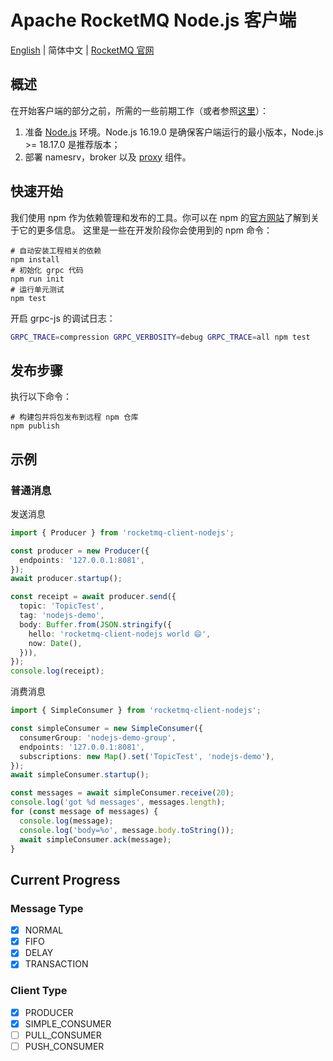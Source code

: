 # Apache RocketMQ Node.js 客户端

[English](README.md) | 简体中文 | [RocketMQ 官网](https://rocketmq.apache.org/)

## 概述

在开始客户端的部分之前，所需的一些前期工作（或者参照[这里](https://rocketmq.apache.org/zh/docs/quickStart/01quickstart/)）：

1. 准备 [Node.js](https://nodejs.dev/zh-cn/download/) 环境。Node.js 16.19.0 是确保客户端运行的最小版本，Node.js >= 18.17.0 是推荐版本；
2. 部署 namesrv，broker 以及 [proxy](https://github.com/apache/rocketmq/tree/develop/proxy) 组件。

## 快速开始

我们使用 npm 作为依赖管理和发布的工具。你可以在 npm 的[官方网站](https://npmjs.com/)了解到关于它的更多信息。
这里是一些在开发阶段你会使用到的 npm 命令：

```shell
# 自动安装工程相关的依赖
npm install
# 初始化 grpc 代码
npm run init
# 运行单元测试
npm test
```

开启 grpc-js 的调试日志：

```bash
GRPC_TRACE=compression GRPC_VERBOSITY=debug GRPC_TRACE=all npm test
```

## 发布步骤

执行以下命令：

```shell
# 构建包并将包发布到远程 npm 仓库
npm publish
```

## 示例

### 普通消息

发送消息

```ts
import { Producer } from 'rocketmq-client-nodejs';

const producer = new Producer({
  endpoints: '127.0.0.1:8081',
});
await producer.startup();

const receipt = await producer.send({
  topic: 'TopicTest',
  tag: 'nodejs-demo',
  body: Buffer.from(JSON.stringify({
    hello: 'rocketmq-client-nodejs world 😄',
    now: Date(),
  })),
});
console.log(receipt);
```

消费消息

```ts
import { SimpleConsumer } from 'rocketmq-client-nodejs';

const simpleConsumer = new SimpleConsumer({
  consumerGroup: 'nodejs-demo-group',
  endpoints: '127.0.0.1:8081',
  subscriptions: new Map().set('TopicTest', 'nodejs-demo'),
});
await simpleConsumer.startup();

const messages = await simpleConsumer.receive(20);
console.log('got %d messages', messages.length);
for (const message of messages) {
  console.log(message);
  console.log('body=%o', message.body.toString());
  await simpleConsumer.ack(message);
}
```

## Current Progress

### Message Type

- [x] NORMAL
- [x] FIFO
- [x] DELAY
- [x] TRANSACTION

### Client Type

- [x] PRODUCER
- [x] SIMPLE_CONSUMER
- [ ] PULL_CONSUMER
- [ ] PUSH_CONSUMER
